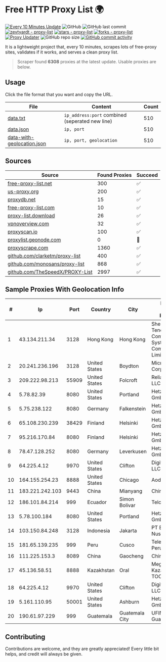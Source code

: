 
# Free HTTP Proxy List 🌍

[![Every 10 Minutes Update](https://github.com/mertguvencli/http-proxy-list/actions/workflows/main.yml/badge.svg?branch=main)](https://github.com/mertguvencli/http-proxy-list/actions/workflows/main.yml)
![GitHub](https://img.shields.io/github/license/mertguvencli/http-proxy-list)
![GitHub last commit](https://img.shields.io/github/last-commit/mertguvencli/http-proxy-list)
[![zevtyardt - proxy-list](https://img.shields.io/static/v1?label=zevtyardt&message=proxy-list&color=blue&logo=github)](https://github.com/zevtyardt/proxy-list "Go to GitHub repo")
[![stars - proxy-list](https://img.shields.io/github/stars/zevtyardt/proxy-list?style=social)](https://github.com/zevtyardt/proxy-list)
[![forks - proxy-list](https://img.shields.io/github/forks/zevtyardt/proxy-list?style=social)](https://github.com/zevtyardt/proxy-list)
[![Proxy Updater](https://github.com/zevtyardt/proxy-list/workflows/Proxy%20Updater/badge.svg)](https://github.com/zevtyardt/proxy-list/actions?query=workflow:"Proxy+Updater")
![GitHub repo size](https://img.shields.io/github/repo-size/zevtyardt/proxy-list)
[![GitHub commit activity](https://img.shields.io/github/commit-activity/m/zevtyardt/proxy-list?logo=commits)](https://github.com/zevtyardt/proxy-list/commits/main)

It is a lightweight project that, every 10 minutes, scrapes lots of free-proxy sites, validates if it works, and serves a clean proxy list.

> Scraper found **6308** proxies at the latest update. Usable proxies are below.

## Usage

Click the file format that you want and copy the URL.

|File|Content|Count|
|----|-------|-----|
|[data.txt](https://raw.githubusercontent.com/mertguvencli/http-proxy-list/main/proxy-list/data.txt)|`ip_address:port` combined (seperated new line)|510|
|[data.json](https://raw.githubusercontent.com/mertguvencli/http-proxy-list/main/proxy-list/data.json)|`ip, port`|510|
|[data-with-geolocation.json](https://raw.githubusercontent.com/mertguvencli/http-proxy-list/main/proxy-list/data-with-geolocation.json)|`ip, port, geolocation`|510|

## Sources

|Source|Found Proxies|Succeed|
|------|-------------|-------|
|[free-proxy-list.net](https://free-proxy-list.net)|300|✅|
|[us-proxy.org](https://www.us-proxy.org)|200|✅|
|[proxydb.net](http://proxydb.net)|15|✅|
|[free-proxy-list.com](https://free-proxy-list.com/?page=&port=&type%5B%5D=http&type%5B%5D=https&up_time=0&search=Search)|10|✅|
|[proxy-list.download](https://www.proxy-list.download/HTTP)|26|✅|
|[vpnoverview.com](https://vpnoverview.com/privacy/anonymous-browsing/free-proxy-servers)|32|✅|
|[proxyscan.io](https://www.proxyscan.io)|100|✅|
|[proxylist.geonode.com](https://proxylist.geonode.com/api/proxy-list?limit=300&page=1&sort_by=lastChecked&sort_type=desc&protocols=http,https)|0|🚫|
|[proxyscrape.com](https://api.proxyscrape.com/v2/?request=displayproxies&protocol=http&timeout=10000&country=all&ssl=all&anonymity=all)|1360|✅|
|[github.com/clarketm/proxy-list](https://raw.githubusercontent.com/clarketm/proxy-list/master/proxy-list-raw.txt)|400|✅|
|[github.com/monosans/proxy-list](https://raw.githubusercontent.com/monosans/proxy-list/main/proxies/http.txt)|868|✅|
|[github.com/TheSpeedX/PROXY-List](https://raw.githubusercontent.com/TheSpeedX/PROXY-List/master/http.txt)|2997|✅|


## Sample Proxies With Geolocation Info

|#|Ip|Port|Country|City|Internet Service Provider|
|-|--|----|-------|----|-------------------------|
|1|43.134.211.34|3128|Hong Kong|Hong Kong|Shenzhen Tencent Computer Systems Company Limited|
|2|20.241.236.196|3128|United States|Boydton|Microsoft Corporation|
|3|209.222.98.213|55909|United States|Folcroft|ReliableSite.Net LLC|
|4|5.78.82.39|8080|United States|Portland|Hetzner Online GmbH|
|5|5.75.238.122|8080|Germany|Falkenstein|Hetzner Online GmbH|
|6|65.108.230.239|38429|Finland|Helsinki|Hetzner Online GmbH|
|7|95.216.170.84|8080|Finland|Helsinki|Hetzner Online GmbH|
|8|78.47.128.252|8080|Germany|Leverkusen|Hetzner Online GmbH|
|9|64.225.4.12|9970|United States|Clifton|DigitalOcean, LLC|
|10|164.155.254.23|8888|United States|Chicago|Aodao Inc|
|11|183.221.242.103|9443|China|Mianyang|China Mobile|
|12|186.101.84.214|999|Ecuador|Simon Bolivar|Telconet S.A|
|13|5.78.100.184|8080|United States|Portland|Hetzner Online GmbH|
|14|103.150.84.248|3128|Indonesia|Jakarta|PT Biznet Gio Nusantara|
|15|181.65.139.235|999|Peru|Cusco|Telefonica del Peru S.A.A.|
|16|111.225.153.3|8089|China|Gaocheng|Chinanet|
|17|45.136.58.51|8888|Kazakhstan|Oral|Megahost Kazakhstan TOO|
|18|64.225.4.12|9970|United States|Clifton|DigitalOcean, LLC|
|19|5.161.110.95|50001|United States|Ashburn|Hetzner Online GmbH|
|20|190.61.97.229|999|Guatemala|Guatemala City|UFINET Guatemala S. A|



## Contributing

Contributions are welcome, and they are greatly appreciated! Every
little bit helps, and credit will always be given.

